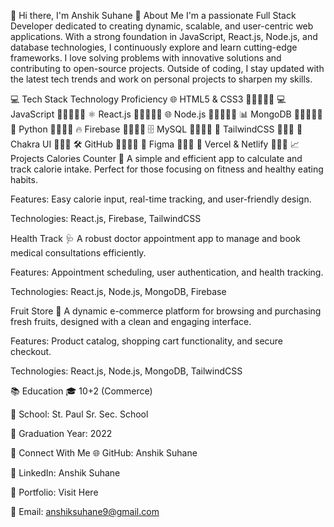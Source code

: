 👋 Hi there, I'm Anshik Suhane
👤 About Me
I'm a passionate Full Stack Developer dedicated to creating dynamic, scalable, and user-centric web applications. With a strong foundation in JavaScript, React.js, Node.js, and database technologies, I continuously explore and learn cutting-edge frameworks. I love solving problems with innovative solutions and contributing to open-source projects. Outside of coding, I stay updated with the latest tech trends and work on personal projects to sharpen my skills.

💻 Tech Stack
Technology	Proficiency
🌐 HTML5 & CSS3	🌟🌟🌟🌟🌟
💻 JavaScript	🌟🌟🌟🌟🌟
⚛ React.js	🌟🌟🌟🌟🌟
🌐 Node.js	🌟🌟🌟🌟🌟
📊 MongoDB	🌟🌟🌟🌟🌟
🐍 Python	🌟🌟🌟🌟
🔥 Firebase	🌟🌟🌟🌟
🗄 MySQL	🌟🌟🌟🌟
🎨 TailwindCSS	🌟🌟🌟
🎯 Chakra UI	🌟🌟🌟
🛠 GitHub	🌟🌟🌟🌟
🎨 Figma	🌟🌟🌟
🚀 Vercel & Netlify	🌟🌟🌟
📈 Projects
Calories Counter 🍎
A simple and efficient app to calculate and track calorie intake. Perfect for those focusing on fitness and healthy eating habits.

Features: Easy calorie input, real-time tracking, and user-friendly design.

Technologies: React.js, Firebase, TailwindCSS

Health Track 🩺
A robust doctor appointment app to manage and book medical consultations efficiently.

Features: Appointment scheduling, user authentication, and health tracking.

Technologies: React.js, Node.js, MongoDB, Firebase

Fruit Store 🍇
A dynamic e-commerce platform for browsing and purchasing fresh fruits, designed with a clean and engaging interface.

Features: Product catalog, shopping cart functionality, and secure checkout.

Technologies: React.js, Node.js, MongoDB, TailwindCSS

📚 Education
🎓 10+2 (Commerce)

🏫 School: St. Paul Sr. Sec. School

📅 Graduation Year: 2022

🔎 Connect With Me
🌐 GitHub: Anshik Suhane

🔗 LinkedIn: Anshik Suhane

🌟 Portfolio: Visit Here

📧 Email: anshiksuhane9@gmail.com
